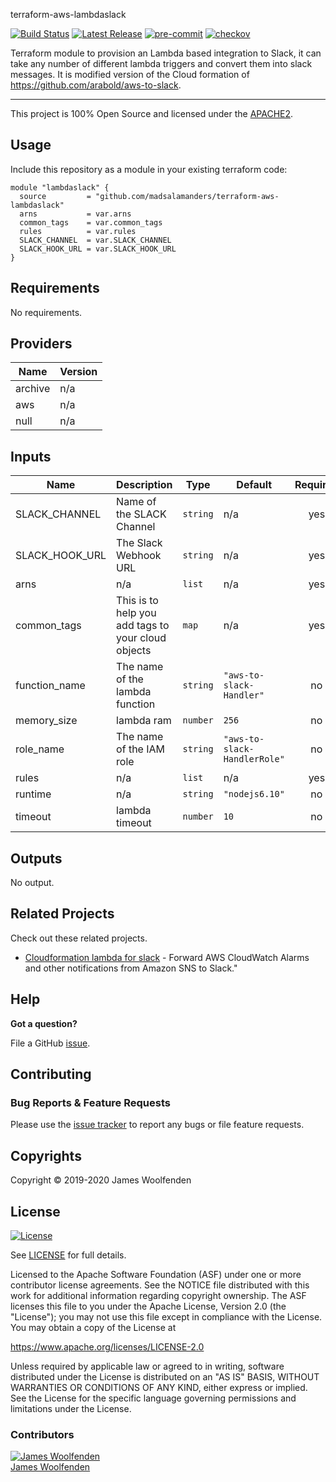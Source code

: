 terraform-aws-lambdaslack

[![Build Status](https://github.com/madsalamanders/terraform-aws-lambdaslack/workflows/Verify%20and%20Bump/badge.svg?branch=master)](https://github.com/madsalamanders/terraform-aws-lambdaslack)
[![Latest Release](https://img.shields.io/github/release/madsalamanders/terraform-aws-lambdaslack.svg)](https://github.com/madsalamanders/terraform-aws-lambdaslack/releases/latest)
[![pre-commit](https://img.shields.io/badge/pre--commit-enabled-brightgreen?logo=pre-commit&logoColor=white)](https://github.com/pre-commit/pre-commit)
[![checkov](https://img.shields.io/badge/checkov-verified-brightgreen)](https://www.checkov.io/)

Terraform module to provision an Lambda based integration to Slack, it can take any number of different lambda triggers and convert them into slack messages. It is modified version of the Cloud formation of https://github.com/arabold/aws-to-slack.

---

This project is 100% Open Source and licensed under the [APACHE2](LICENSE).

## Usage

Include this repository as a module in your existing terraform code:

```hcl
module "lambdaslack" {
  source         = "github.com/madsalamanders/terraform-aws-lambdaslack"
  arns           = var.arns
  common_tags    = var.common_tags
  rules          = var.rules
  SLACK_CHANNEL  = var.SLACK_CHANNEL
  SLACK_HOOK_URL = var.SLACK_HOOK_URL
}
```

<!-- BEGINNING OF PRE-COMMIT-TERRAFORM DOCS HOOK -->
## Requirements

No requirements.

## Providers

| Name | Version |
|------|---------|
| archive | n/a |
| aws | n/a |
| null | n/a |

## Inputs

| Name | Description | Type | Default | Required |
|------|-------------|------|---------|:--------:|
| SLACK\_CHANNEL | Name of the SLACK Channel | `string` | n/a | yes |
| SLACK\_HOOK\_URL | The Slack Webhook URL | `string` | n/a | yes |
| arns | n/a | `list` | n/a | yes |
| common\_tags | This is to help you add tags to your cloud objects | `map` | n/a | yes |
| function\_name | The name of the lambda function | `string` | `"aws-to-slack-Handler"` | no |
| memory\_size | lambda ram | `number` | `256` | no |
| role\_name | The name of the IAM role | `string` | `"aws-to-slack-HandlerRole"` | no |
| rules | n/a | `list` | n/a | yes |
| runtime | n/a | `string` | `"nodejs6.10"` | no |
| timeout | lambda timeout | `number` | `10` | no |

## Outputs

No output.

<!-- END OF PRE-COMMIT-TERRAFORM DOCS HOOK -->

## Related Projects

Check out these related projects.

- [Cloudformation lambda for slack](https://github.com/arabold/aws-to-slack) - Forward AWS CloudWatch Alarms and other notifications from Amazon SNS to Slack."

## Help

**Got a question?**

File a GitHub [issue](https://github.com/madsalamanders/terraform-aws-lambdaslack/issues).

## Contributing

### Bug Reports & Feature Requests

Please use the [issue tracker](https://github.com/madsalamanders/terraform-aws-lambdaslack/issues) to report any bugs or file feature requests.

## Copyrights

Copyright © 2019-2020 James Woolfenden

## License

[![License](https://img.shields.io/badge/License-Apache%202.0-blue.svg)](https://opensource.org/licenses/Apache-2.0)

See [LICENSE](LICENSE) for full details.

Licensed to the Apache Software Foundation (ASF) under one
or more contributor license agreements. See the NOTICE file
distributed with this work for additional information
regarding copyright ownership. The ASF licenses this file
to you under the Apache License, Version 2.0 (the
"License"); you may not use this file except in compliance
with the License. You may obtain a copy of the License at

<https://www.apache.org/licenses/LICENSE-2.0>

Unless required by applicable law or agreed to in writing,
software distributed under the License is distributed on an
"AS IS" BASIS, WITHOUT WARRANTIES OR CONDITIONS OF ANY
KIND, either express or implied. See the License for the
specific language governing permissions and limitations
under the License.

### Contributors

[![James Woolfenden][jameswoolfenden_avatar]][jameswoolfenden_homepage]<br/>[James Woolfenden][jameswoolfenden_homepage]

[jameswoolfenden_homepage]: https://github.com/jameswoolfenden
[jameswoolfenden_avatar]: https://github.com/jameswoolfenden.png?size=150
[github]: https://github.com/jameswoolfenden
[linkedin]: https://www.linkedin.com/in/jameswoolfenden/
[twitter]: https://twitter.com/JimWoolfenden
[share_twitter]: https://twitter.com/intent/tweet/?text=terraform-aws-lambdaslack&url=https://github.com/madsalamanders/terraform-aws-lambdaslack
[share_linkedin]: https://www.linkedin.com/shareArticle?mini=true&title=terraform-aws-lambdaslack&url=https://github.com/madsalamanders/terraform-aws-lambdaslack
[share_reddit]: https://reddit.com/submit/?url=https://github.com/madsalamanders/terraform-aws-lambdaslack
[share_facebook]: https://facebook.com/sharer/sharer.php?u=https://github.com/madsalamanders/terraform-aws-lambdaslack
[share_email]: mailto:?subject=terraform-aws-lambdaslack&body=https://github.com/madsalamanders/terraform-aws-lambdaslack
